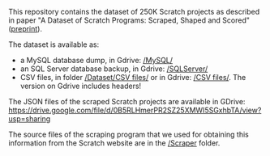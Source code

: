 This repository contains the dataset of 250K Scratch projects as described in paper "A Dataset of Scratch Programs: Scraped, Shaped and Scored" ([preprint](http://swerl.tudelft.nl/twiki/pub/Main/TechnicalReports/TUD-SERG-2017-007.pdf)).

The dataset is available as:
* a MySQL database dump, in Gdrive: [/MySQL/](https://drive.google.com/open?id=1zzVzLvzXFYihVyTQaouIEuWMAMf57emY)
* an SQL Server database backup, in Gdrive: [/SQLServer/](https://drive.google.com/open?id=1A0g3HcenH2ohruqDRwIQOJ0gUl7FCUHJ)
* CSV files, in folder [/Dataset/CSV files/](Dataset/CSV%20files) or in Gdrive: [/CSV files/](https://drive.google.com/drive/folders/12L-ot-zOde35hViINe9wzTl9DkVTtDCs?usp=sharing). The version on Gdrive includes headers!



The JSON files of the scraped Scratch projects are available in GDrive: https://drive.google.com/file/d/0B5RLHmerPR2SZ25XMWI5SGxhbTA/view?usp=sharing

The source files of the scraping program that we used for obtaining this information from the Scratch website are in the [/Scraper](Scraper) folder.
